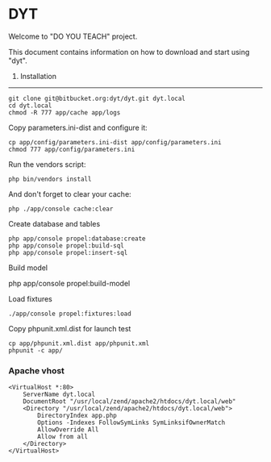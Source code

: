 DYT
========================

Welcome to "DO YOU TEACH" project.

This document contains information on how to download and start using "dyt".

1) Installation
---------------

    git clone git@bitbucket.org:dyt/dyt.git dyt.local
    cd dyt.local
    chmod -R 777 app/cache app/logs

Copy parameters.ini-dist and configure it:

    cp app/config/parameters.ini-dist app/config/parameters.ini
    chmod 777 app/config/parameters.ini

Run the vendors script:

    php bin/vendors install

And don't forget to clear your cache:

    php ./app/console cache:clear

Create database and tables

    php app/console propel:database:create
    php app/console propel:build-sql
    php app/console propel:insert-sql

Build model

   php app/console propel:build-model

Load fixtures

    ./app/console propel:fixtures:load

Copy phpunit.xml.dist for launch test
    
    cp app/phpunit.xml.dist app/phpunit.xml
    phpunit -c app/

### Apache vhost

    <VirtualHost *:80>
        ServerName dyt.local
        DocumentRoot "/usr/local/zend/apache2/htdocs/dyt.local/web"
        <Directory "/usr/local/zend/apache2/htdocs/dyt.local/web">
            DirectoryIndex app.php
            Options -Indexes FollowSymLinks SymLinksifOwnerMatch
            AllowOverride All
            Allow from all
        </Directory>
    </VirtualHost>
